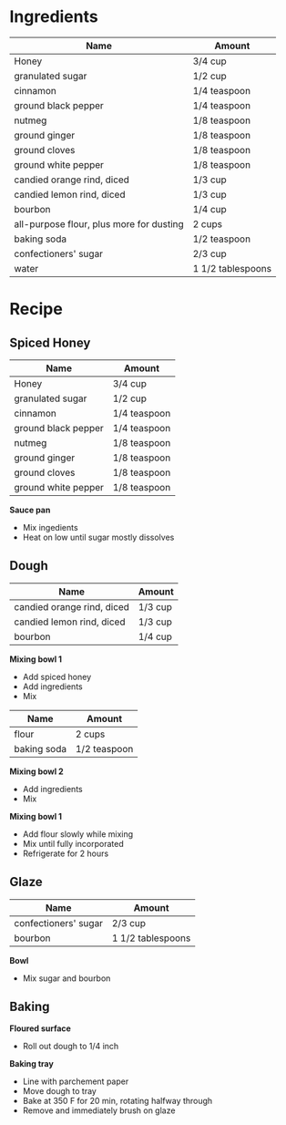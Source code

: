 # Ingredients

| Name                                     | Amount            |
|------------------------------------------|-------------------|
| Honey                                    | 3/4 cup           |
| granulated sugar                         | 1/2 cup           |
| cinnamon                                 | 1/4 teaspoon      |
| ground black pepper                      | 1/4 teaspoon      |
| nutmeg                                   | 1/8 teaspoon      |
| ground ginger                            | 1/8 teaspoon      |
| ground cloves                            | 1/8 teaspoon      |
| ground white pepper                      | 1/8 teaspoon      |
| candied orange rind, diced               | 1/3 cup           |
| candied lemon rind, diced                | 1/3 cup           |
| bourbon                                  | 1/4 cup           |
| all-purpose flour, plus more for dusting | 2 cups            |
| baking soda                              | 1/2 teaspoon      |
| confectioners' sugar                     | 2/3 cup           |
| water                                    | 1 1/2 tablespoons |

# Recipe

##  Spiced Honey

| Name                | Amount       |
|---------------------|--------------|
| Honey               | 3/4 cup      |
| granulated sugar    | 1/2 cup      |
| cinnamon            | 1/4 teaspoon |
| ground black pepper | 1/4 teaspoon |
| nutmeg              | 1/8 teaspoon |
| ground ginger       | 1/8 teaspoon |
| ground cloves       | 1/8 teaspoon |
| ground white pepper | 1/8 teaspoon |

**Sauce pan**
- Mix ingedients
- Heat on low until sugar mostly dissolves

## Dough

| Name                       | Amount  |
|----------------------------|---------|
| candied orange rind, diced | 1/3 cup |
| candied lemon rind, diced  | 1/3 cup |
| bourbon                    | 1/4 cup |

**Mixing bowl 1**
- Add spiced honey
- Add ingredients
- Mix

| Name        | Amount       |
|-------------|--------------|
| flour       | 2 cups       |
| baking soda | 1/2 teaspoon |

**Mixing bowl 2**
- Add ingredients
- Mix

**Mixing bowl 1**
- Add flour slowly while mixing
- Mix until fully incorporated
- Refrigerate for 2 hours

## Glaze 

| Name                 | Amount            |
|----------------------|-------------------|
| confectioners' sugar | 2/3 cup           |
| bourbon              | 1 1/2 tablespoons |

**Bowl**
- Mix sugar and bourbon

## Baking

**Floured surface**
- Roll out dough to 1/4 inch

**Baking tray**
- Line with parchement paper
- Move dough to tray
- Bake at 350 F for 20 min, rotating halfway through
- Remove and immediately brush on glaze
